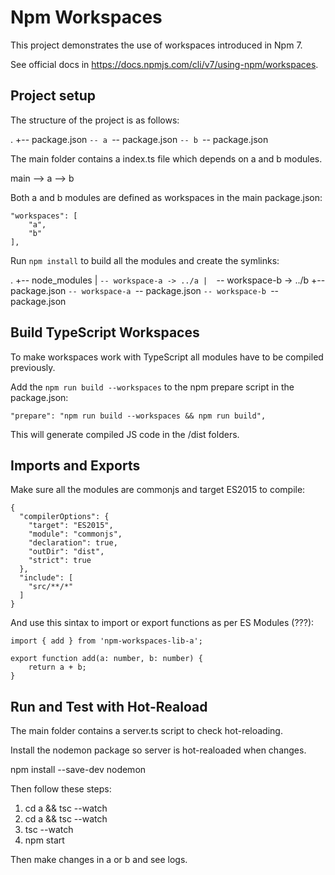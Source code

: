 # Npm Workspaces

This project demonstrates the use of workspaces introduced in Npm 7.

See official docs in https://docs.npmjs.com/cli/v7/using-npm/workspaces.

## Project setup

The structure of the project is as follows:

.
+-- package.json
`-- a
   `-- package.json
`-- b
   `-- package.json

The main folder contains a index.ts file which depends on a and b modules.

main --> a --> b

Both a and b modules are defined as workspaces in the main package.json:

```
"workspaces": [
    "a",
    "b"
],
```

Run `npm install` to build all the modules and create the symlinks:

.
+-- node_modules
|  `-- workspace-a -> ../a
|  `-- workspace-b -> ../b
+-- package.json
`-- workspace-a
   `-- package.json
`-- workspace-b
   `-- package.json

## Build TypeScript Workspaces

To make workspaces work with TypeScript all modules have to be compiled previously.

Add the `npm run build --workspaces` to the npm prepare script in the package.json:

```
"prepare": "npm run build --workspaces && npm run build",
```

This will generate compiled JS code in the /dist folders.

## Imports and Exports

Make sure all the modules are commonjs and target ES2015 to compile:

```
{
  "compilerOptions": {
    "target": "ES2015",
    "module": "commonjs",
    "declaration": true,
    "outDir": "dist",
    "strict": true
  },
  "include": [
    "src/**/*"
  ]
}
```

And use this sintax to import or export functions as per ES Modules (???):

```
import { add } from 'npm-workspaces-lib-a';
```

```
export function add(a: number, b: number) {
    return a + b;
}
```

## Run and Test with Hot-Reaload

The main folder contains a server.ts script to check hot-reloading.

Install the nodemon package so server is hot-realoaded when changes.

npm install --save-dev nodemon

Then follow these steps:

1. cd a && tsc --watch
2. cd a && tsc --watch
3. tsc --watch
4. npm start

Then make changes in a or b and see logs.
